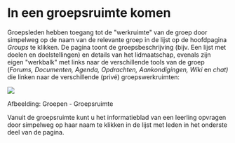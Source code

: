 # In een groepsruimte komen

Groepsleden hebben toegang tot de "werkruimte" van de groep door simpelweg op de naam van de relevante groep in de lijst op de hoofdpagina _Groups_ te klikken. De pagina toont de groepsbeschrijving \(bijv. Een lijst met doelen en doelstellingen\) en details van het lidmaatschap, evenals zijn eigen "werkbalk" met links naar de verschillende tools van de groep \(_Forums, Documenten, Agenda, Opdrachten, Aankondigingen, Wiki_ en _chat\)_ die linken naar de verschillende \(privé\) groepswerkruimten:

![](../../.gitbook/assets/images217%20%283%29.png)

Afbeelding: Groepen - Groepsruimte

Vanuit de groepsruimte kunt u het informatieblad van een leerling opvragen door simpelweg op haar naam te klikken in de lijst met leden in het onderste deel van de pagina.
